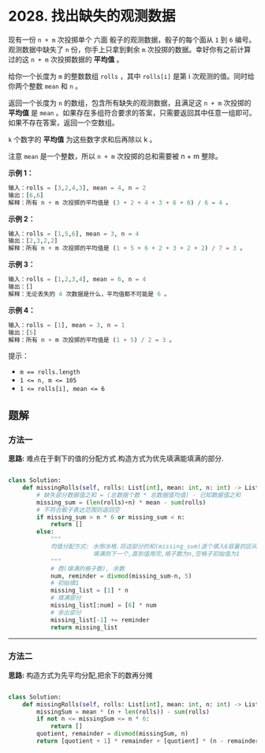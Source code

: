 # 2028. 找出缺失的观测数据
现有一份 `n + m` 次投掷单个 六面 骰子的观测数据，骰子的每个面从 `1` 到 `6` 编号。观测数据中缺失了 `n` 份，你手上只拿到剩余 `m` 次投掷的数据。幸好你有之前计算过的这 `n + m` 次投掷数据的 **平均值** 。

给你一个长度为 `m` 的整数数组 `rolls` ，其中 `rolls[i]` 是第 i 次观测的值。同时给你两个整数 `mean` 和 `n` 。

返回一个长度为 `n` 的数组，包含所有缺失的观测数据，且满足这 `n + m` 次投掷的 **平均值** 是 `mean` 。如果存在多组符合要求的答案，只需要返回其中任意一组即可。如果不存在答案，返回一个空数组。

`k` 个数字的 **平均值** 为这些数字求和后再除以 k 。

注意 `mean` 是一个整数，所以 `n + m` 次投掷的总和需要被 n + m 整除。

 

**示例 1：**
```python
输入：rolls = [3,2,4,3], mean = 4, n = 2
输出：[6,6]
解释：所有 n + m 次投掷的平均值是 (3 + 2 + 4 + 3 + 6 + 6) / 6 = 4 。
```
**示例 2：**
```python
输入：rolls = [1,5,6], mean = 3, n = 4
输出：[2,3,2,2]
解释：所有 n + m 次投掷的平均值是 (1 + 5 + 6 + 2 + 3 + 2 + 2) / 7 = 3 。
```
**示例 3：**
```python
输入：rolls = [1,2,3,4], mean = 6, n = 4
输出：[]
解释：无论丢失的 4 次数据是什么，平均值都不可能是 6 。
```
**示例 4：**
```python
输入：rolls = [1], mean = 3, n = 1
输出：[5]
解释：所有 n + m 次投掷的平均值是 (1 + 5) / 2 = 3 。
```

提示：

- `m == rolls.length`
- `1 <= n, m <= 105`
- `1 <= rolls[i], mean <= 6`

## 题解
### 方法一
**思路:** 难点在于剩下的值的分配方式.构造方式为优先填满能填满的部分.
```python

class Solution:
    def missingRolls(self, rolls: List[int], mean: int, n: int) -> List[int]:
        # 缺失部分数据值之和 = (总数据个数 * 总数据值均值) - 已知数据值之和
        missing_sum = (len(rolls)+n) * mean - sum(rolls)
        # 不符合骰子表达范围则返回空
        if missing_sum > n * 6 or missing_sum < n:
            return []
        else:
            """   
            均值分配方式: 水倒冰格.将这部分的和(missing_sum)逐个填入6容量的区间,
                        填满则下一个,直到值用完,格子数为n,空格子初始值为1
            """    
            # 商(填满的格子数), 余数 
            num, reminder = divmod(missing_sum-n, 5)
            # 初始填1
            missing_list = [1] * n
            # 填满部分
            missing_list[:num] = [6] * num
            # 余出部分
            missing_list[-1] += reminder
            return missing_list
```

---

### 方法二
**思路:** 构造方式为先平均分配,把余下的数再分摊
```python

class Solution:
    def missingRolls(self, rolls: List[int], mean: int, n: int) -> List[int]:
        missingSum = mean * (n + len(rolls)) - sum(rolls)
        if not n <= missingSum <= n * 6:
            return []
        quotient, remainder = divmod(missingSum, n)
        return [quotient + 1] * remainder + [quotient] * (n - remainder)

```
